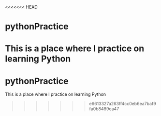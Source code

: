 <<<<<<< HEAD
# pythonPractice
This is a place where I practice on learning Python
=======
# pythonPractice
This is a place where I practice on learning Python
>>>>>>> e6613327a263ff4cc0eb6ea7baf9fa0b8489ea47
